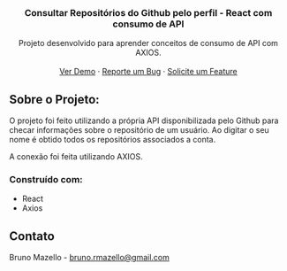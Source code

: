 <div id="top"></div>

<!-- PROJECT LOGO -->
<br />
<div align="center">
<h3 align="center">Consultar Repositórios do Github pelo perfil - React com consumo de API</h3>

  <p align="center">
    Projeto desenvolvido para aprender conceitos de consumo de API com AXIOS.
    <br />
    <br />
    <a href="https://consulta-perfil-gh.vercel.app/" target="_blank">Ver Demo</a>
    ·
    <a href="https://github.com/brunomazello/consulta-perfil-gh/issues" target="_blank">Reporte um Bug</a>
    ·
    <a href="https://github.com/brunomazello/consulta-perfil-gh/issues" target="_blank">Solicite um Feature</a>
  </p>
</div>

<!-- ABOUT THE PROJECT -->
## Sobre o Projeto:

O projeto foi feito utilizando a própria API disponibilizada pelo Github para checar informações sobre o repositório de um usuário. Ao digitar o seu nome é obtido todos os repositórios associados a conta. 

A conexão foi feita utilizando AXIOS.

### Construído com:

* React
* Axios


<!-- CONTACT -->
## Contato

Bruno Mazello - bruno.rmazello@gmail.com


